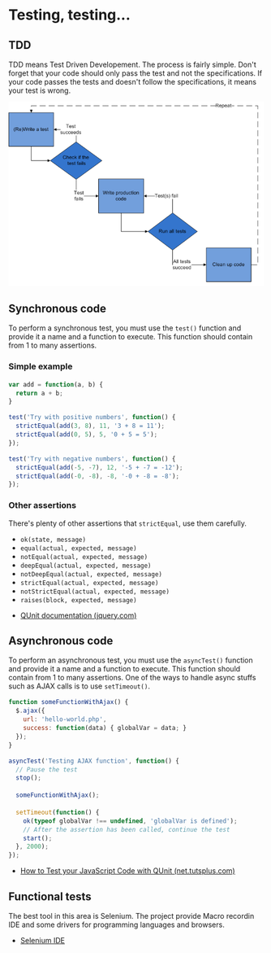 <!-- title : Testing, testing... -->
<!-- author : Hubert SABLONNIÈRE -->
<!-- description : Details about how to test a JavaScript application/website. -->
<!-- keywords : unit-tests, functional tests... -->

<link href="../css/bootstrap.min.css" rel="stylesheet" data-dztheme="article">
<link href="../css/bootstrap-responsive.min.css" rel="stylesheet" data-dztheme="article">
<link href="../css/hljs-github.css" rel="stylesheet">
<link href="../css/theme-2012.css" rel="stylesheet">
<link href="../css/theme-2012-common.css" rel="stylesheet" data-dztheme="article">
<link href="../css/theme-2012-article.css" rel="stylesheet" data-dztheme="article">
<link href="../css/theme-2012-presentation.css" rel="alternate stylesheet" data-dztheme="presentation">
<link href="../css/have-a-look-at-my-prototype.css" rel="alternate stylesheet" data-dztheme="presentation">

<!-- slide : cover -->

# Testing, testing...

<!-- toc -->

<!-- slide -->

## TDD
  
TDD means Test Driven Developement. The process is fairly simple. Don't forget that your code should only pass the test and not the specifications. If your code passes the tests and doesn't follow the specifications, it means your test is wrong.
  
![TDD](../img/tdd.png)

<!-- slide : cover -->

## Synchronous code

<!-- slide -->
  
To perform a synchronous test, you must use the `test()` function and provide it a name and a function to execute. This function should contain from 1 to many assertions.
  
### Simple example

<!-- .incremental -->
```javascript
var add = function(a, b) {
  return a + b;
}
```

<!-- .incremental -->
```javascript
test('Try with positive numbers', function() {
  strictEqual(add(3, 8), 11, '3 + 8 = 11');
  strictEqual(add(0, 5), 5, '0 + 5 = 5');
});
```

<!-- .incremental -->
```javascript
test('Try with negative numbers', function() {
  strictEqual(add(-5, -7), 12, '-5 + -7 = -12');
  strictEqual(add(-0, -8), -8, '-0 + -8 = -8');
});
```

<!-- slide -->

### Other assertions
  
There's plenty of other assertions that `strictEqual`, use them carefully.

<!-- .incremental -->
* `ok(state, message)`
* `equal(actual, expected, message)`
* `notEqual(actual, expected, message)`
* `deepEqual(actual, expected, message)`
* `notDeepEqual(actual, expected, message)`
* `strictEqual(actual, expected, message)`
* `notStrictEqual(actual, expected, message)`
* `raises(block, expected, message)`

<!-- .useful-links -->
* [QUnit documentation (jquery.com)](http://docs.jquery.com/QUnit#API_documentation)
  
<!-- slide -->

## Asynchronous code
  
To perform an asynchronous test, you must use the `asyncTest()` function and provide it a name and a function to execute. This function should contain from 1 to many assertions. One of the ways to handle async stuffs such as AJAX calls is to use `setTimeout()`.

<!-- .incremental -->
```javascript
function someFunctionWithAjax() {
  $.ajax({
    url: 'hello-world.php',
    success: function(data) { globalVar = data; }
  });
}
```

<!-- .incremental -->
```javascript
asyncTest('Testing AJAX function', function() {
  // Pause the test
  stop();

  someFunctionWithAjax();

  setTimeout(function() {
    ok(typeof globalVar !== undefined, 'globalVar is defined');
    // After the assertion has been called, continue the test
    start();
  }, 2000);
});
```

<!-- .useful-links -->
* [How to Test your JavaScript Code with QUnit (net.tutsplus.com)](http://net.tutsplus.com/tutorials/javascript-ajax/how-to-test-your-javascript-code-with-qunit/)
  
<!-- slide : cover -->

## Functional tests
  
The best tool in this area is Selenium. The project provide Macro recordin IDE and some drivers for programming languages and browsers.

<!-- .useful-links -->
* [Selenium IDE](http://seleniumhq.org/projects/ide/)

<div id="progress-bar"></div>

<script src="../js/dzslides.core.js"></script>
<script src="../js/jquery-1.8.1.min.js"></script>
<script src="../js/bootstrap.min.js"></script>
